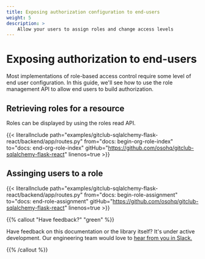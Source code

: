 ```yaml
---
title: Exposing authorization configuration to end-users
weight: 5
description: >
    Allow your users to assign roles and change access levels
---
```


# Exposing authorization to end-users

Most implementations of role-based access control require some level of
end user configuration. In this guide, we'll see how to use the role
management API to allow end users to build authorization.

## Retrieving roles for a resource

Roles can be displayed by using the roles read API.

{{< literalInclude
    path="examples/gitclub-sqlalchemy-flask-react/backend/app/routes.py"
    from="docs: begin-org-role-index"
    to="docs: end-org-role-index"
    gitHub="https://github.com/osohq/gitclub-sqlalchemy-flask-react"
    linenos=true
    >}}

## Assinging users to a role

{{< literalInclude
    path="examples/gitclub-sqlalchemy-flask-react/backend/app/routes.py"
    from="docs: begin-role-assignment"
    to="docs: end-role-assignment"
    gitHub="https://github.com/osohq/gitclub-sqlalchemy-flask-react"
    linenos=true
    >}}

{{% callout "Have feedback?" "green" %}}

Have feedback on this documentation or the library itself? It's under
active development. Our engineering team would love to [hear from you in
Slack.](https://join-slack.osohq.com/)

{{% /callout %}}
